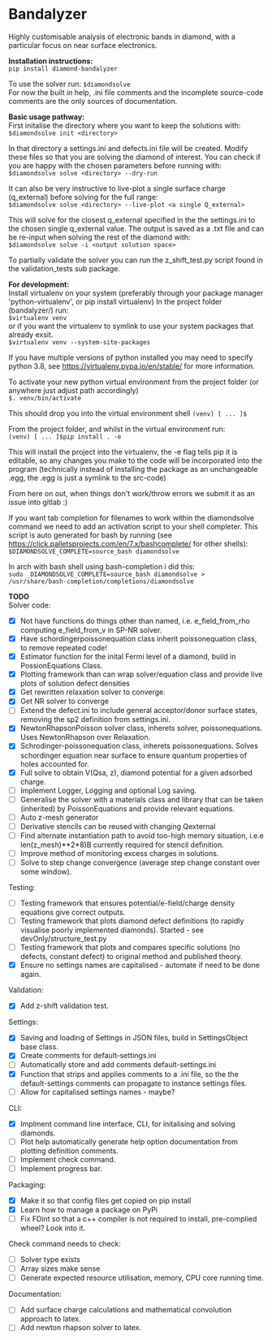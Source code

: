 # Bandalyzer

Highly customisable analysis of electronic bands in diamond, with a particular focus on near surface electronics.

**Installation instructions:**\
`pip install diamond-bandalyzer`

To use the solver run:
`$diamondsolve` \
For now the built in help, .ini file comments and the incomplete source-code comments are the only sources of documentation.

**Basic usage pathway:**\
First initalise the directory where you want to keep the solutions with:
`$diamondsolve init <directory>`

In that directory a settings.ini and defects.ini file will be created.  Modify these files so that you are solving the diamond
of interest.  You can check if you are happy with the chosen parameters before running with:\
`$diamondsolve solve <directory> --dry-run`

It can also be very instructive to live-plot a single surface charge (q_external) before solving for the full range:\
`$diamondsolve solve <directory> --live-plot <a single Q_external>`

This will solve for the closest q_external specified in the the settings.ini to the chosen single q_external value. The
output is saved as a .txt file and can be re-input when solving the rest of the diamond with:\
`$diamondsolve solve -i <output solution space>`

To partially validate the solver you can run the z_shift_test.py script found in the validation_tests sub package.


**For development:**\
Install virtualenv on your system (preferably through your package manager 'python-virtualenv', or pip install virtualenv)
In the project folder (bandalyzer/) run:\
`$virtualenv venv`\
or if you want the virtualenv to symlink to use your system packages that already exsit.\
`$virtualenv venv --system-site-packages`

If you have multiple versions of python installed you may need to specify python 3.8, see https://virtualenv.pypa.io/en/stable/ for more information.

To activate your new python virtual environment from the project folder (or anywhere just adjust path accordingly)\
`$. venv/bin/activate`

This should drop you into the virtual environment shell
`(venv) [ ... ]$`

From the project folder, and whilst in the virtual environment run:\
`(venv) [ ... ]$pip install . -e`

This will install the project into the virtualenv, the -e flag tells pip it is editable, so any changes you make to the code
will be incorporated into the program (technically instead of installing the package as an unchangeable .egg, the .egg is just a symlink to the src-code)

From here on out, when things don't work/throw errors we submit it as an issue into gitlab :)

If you want tab completion for filenames to work within the diamondsolve command we need to add an activation script to your shell completer.
This script is auto generated for bash by running (see https://click.palletsprojects.com/en/7.x/bashcomplete/ for other shells):\
`$DIAMONDSOLVE_COMPLETE=source_bash diamondsolve`

In arch with bash shell using bash-completion i did this:\
`sudo _DIAMONDSOLVE_COMPLETE=source_bash diamondsolve > /usr/share/bash-completion/completions/diamondsolve`


**TODO**\
Solver code:
* [x] Not have functions do things other than named, i.e. e_field_from_rho computing e_field_from_v in SP-NR solver.
* [x] Have schordingerpoissonequation class inherit poissonequation class, to remove repeated code!
* [x] Estimator function for the inital Fermi level of a diamond, build in PossionEquations Class.
* [x] Plotting framework than can wrap solver/equation class and provide live plots of solution defect densities
* [x] Get rewritten relaxation solver to converge.
* [x] Get NR solver to converge
* [ ] Extend the defect.ini to include general acceptor/donor surface states, removing the sp2 definition from settings.ini.
* [x] NewtonRhapsonPoisson solver class, inherets solver, poissonequations. Uses NewtonRhapson over Relaxation.
* [x] Schrodinger-poissonequation class, inherets poissonequations. Solves schordinger equation near surface to ensure quantum properties of holes accounted for.
* [x] Full solve to obtain V(Qsa, z), diamond potential for a given adsorbed charge.
* [ ] Implement Logger, Logging and optional Log saving.
* [ ] Generalise the solver with a materials class and library that can be taken (inherited) by PoissonEquations and provide relevant equations.
* [ ] Auto z-mesh generator
* [ ] Derivative stencils can be reused with changing Qexternal
* [ ] Find alternate instantiation path to avoid too-high memory situation, i.e.e len(z_mesh)**2*8)B currently required for stencil definition.
* [ ] Improve method of monitoring excess charges in solutions.
* [ ] Solve to step change convergence (average step change constant over some window).

Testing:
* [ ] Testing framework that ensures potential/e-field/charge density equations give correct outputs.
* [ ] Testing framework that plots diamond defect definitions (to rapidly visualise poorly implemented diamonds). Started - see devOnly/structure_test.py
* [ ] Testing framework that plots and compares specific solutions (no defects, constant defect) to original method and published theory.
* [x] Ensure no settings names are capitalised - automate if need to be done again.

Validation:
* [x] Add z-shift validation test.

Settings:
* [x] Saving and loading of Settings in JSON files, build in SettingsObject base class.
* [x] Create comments for default-settings.ini
* [ ] Automatically store and add comments default-settings.ini
* [x] Function that strips and applies comments to a .ini file, so the the default-settings comments can propagate to instance settings files.
* [ ] Allow for capitalised settings names - maybe?

CLI:
* [x] Implment command line interface, CLI, for initalising and solving diamonds.
* [ ] Plot help automatically generate help option documentation from plotting definition comments.
* [ ] Implement check command.
* [ ] Implement progress bar.

Packaging:
* [x] Make it so that config files get copied on pip install
* [x] Learn how to manage a package on PyPi
* [ ] Fix FDint so that a c++ compiler is not required to install, pre-complied wheel?  Look into it.

Check command needs to check:
* [ ] Solver type exists
* [ ] Array sizes make sense
* [ ] Generate expected resource utilisation, memory, CPU core running time.

Documentation:
* [ ] Add surface charge calculations and mathematical convolution approach to latex.
* [ ] Add newton rhapson solver to latex.
